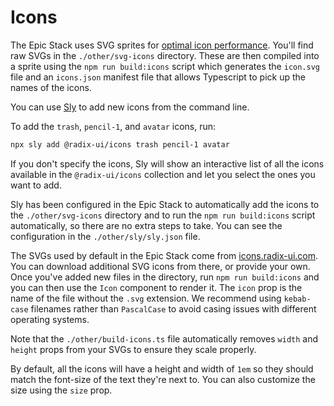# Icons

The Epic Stack uses SVG sprites for
[optimal icon performance](https://benadam.me/thoughts/react-svg-sprites/).
You'll find raw SVGs in the `./other/svg-icons` directory. These are then
compiled into a sprite using the `npm run build:icons` script which generates
the `icon.svg` file and an `icons.json` manifest file that allows Typescript to
pick up the names of the icons.

You can use [Sly](https://github.com/jacobparis-insiders/sly/tree/main/cli) to
add new icons from the command line.

To add the `trash`, `pencil-1`, and `avatar` icons, run:

```sh
npx sly add @radix-ui/icons trash pencil-1 avatar
```

If you don't specify the icons, Sly will show an interactive list of all the
icons available in the `@radix-ui/icons` collection and let you select the ones
you want to add.

Sly has been configured in the Epic Stack to automatically add the icons to the
`./other/svg-icons` directory and to run the `npm run build:icons` script
automatically, so there are no extra steps to take. You can see the
configuration in the `./other/sly/sly.json` file.

The SVGs used by default in the Epic Stack come from
[icons.radix-ui.com](https://icons.radix-ui.com/). You can download additional
SVG icons from there, or provide your own. Once you've added new files in the
directory, run `npm run build:icons` and you can then use the `Icon` component
to render it. The `icon` prop is the name of the file without the `.svg`
extension. We recommend using `kebab-case` filenames rather than `PascalCase` to
avoid casing issues with different operating systems.

Note that the `./other/build-icons.ts` file automatically removes `width` and
`height` props from your SVGs to ensure they scale properly.

By default, all the icons will have a height and width of `1em` so they should
match the font-size of the text they're next to. You can also customize the size
using the `size` prop.
